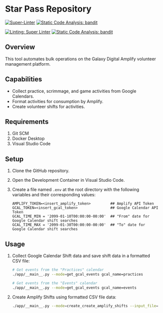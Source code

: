 # Star Pass Repository

<!-- GitHub Actions status badges -->
[![Super-Linter](https://github.com/rcrderby/star-pass/actions/workflows/lint-files.yml/badge.svg)](https://github.com/marketplace/actions/super-linter)
[![Static Code Analysis: bandit](https://github.com/rcrderby/star-pass/actions/workflows/static-code-analysis.yml/badge.svg)](https://github.com/rcrderby/star-pass/actions/workflows/static-code-analysis.yml)

<!-- Test tool badges -->
[![Linting: Super Linter](https://img.shields.io/badge/linting-Super_Linter-blue.svg)](https://github.com/super-linter/super-linter)
[![Static Code Analysis: bandit](https://img.shields.io/badge/security-bandit-blue.svg)](https://github.com/PyCQA/bandit)

## Overview

This tool automates bulk operations on the Galaxy Digital Amplify volunteer management platform.

## Capabilities

- Collect practice, scrimmage, and game activities from Google Calendars.
- Format activities for consumption by Amplify.
- Create volunteer shifts for activities.

## Requirements

1. Git SCM
2. Docker Desktop
3. Visual Studio Code

## Setup

1. Clone the GitHub repository.
2. Open the Development Container in Visual Studio Code.
3. Create a file named `.env` at the root directory with the following variables and their corresponding values:

    ```text
    AMPLIFY_TOKEN=<insert_amplify_token>         ## Amplify API Token
    GCAL_TOKEN=<insert_gcal_token>               ## Google Calendar API Token
    GCAL_TIME_MIN = '2099-01-10T00:00:00-00:00'  ## "From" date for Google Calendar shift searches
    GCAL_TIME_MAX = '2099-01-30T00:00:00-00:00'  ## "To" date for Google Calendar shift searches
    ```

## Usage

1. Collect Google Calendar Shift data and save shift data in a formatted CSV file:

    ```bash
    # Get events from the "Practices" calendar
    ./app/__main__.py --mode=get_gcal_events gcal_name=practices

    # Get events from the "Events" calendar
    ./app/__main__.py --mode=get_gcal_events gcal_name=events
    ```

2. Create Amplify Shifts using formatted CSV file data:

    ```bash
    ./app/__main__.py --mode=create_create_amplify_shifts --input_file=gcal_shifts_2099-01-01T00_00_00_000000.csv check_mode=False
    ```
